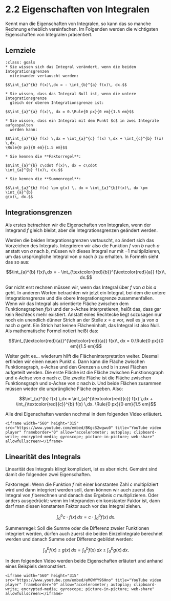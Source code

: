 # 2.2 Eigenschaften von Integralen

Kennt man die Eigenschaften von Integralen, so kann das so manche Rechnung
erheblich vereinfachen. Im Folgenden werden die wichtigsten Eigenschaften von
Integralen präsentiert.

## Lernziele

```{admonition} Lernziele
:class: goals
* Sie wissen sich das Integral verändert, wenn die beiden Integrationsgrenzen
  miteinander vertauscht werden:

$$\int_{a}^{b} f(x)\,dx = - \int_{b}^{a} f(x)\, dx.$$

* Sie wissen, dass das Integral Null ist, wenn die untere Integrationsgrenze
  gleich der oberen Integrationsgrenze ist:

$$\int_{a}^{a} f(x)\, dx = 0.\Rule{0 px}{0 em}{1.5 em}$$

* Sie wissen, dass ein Integral mit dem Punkt $c$ in zwei Integrale aufgespalten
  werden kann:

$$\int_{a}^{b} f(x) \,dx = \int_{a}^{c} f(x) \,dx + \int_{c}^{b} f(x) \,dx.
\Rule{0 px}{0 em}{1.5 em}$$

* Sie kennen die **Faktorregel**:

$$\int_{a}^{b} c\cdot f(x)\, dx = c\cdot
\int_{a}^{b} f(x)\, dx.$$

* Sie kennen die **Summenregel**:

$$\int_{a}^{b} f(x) \pm g(x) \, dx = \int_{a}^{b}f(x)\, dx \pm \int_{a}^{b}
g(x)\, dx.$$
```

## Integrationsgrenzen

Als erstes betrachten wir die Eigenschaften von Integralen, wenn der Integrand
$f$ gleich bleibt, aber die Integrationsgrenzen geändert werden.

Werden die beiden Integrationsgrenzen vertauscht, so ändert sich das Vorzeichen
des Integrals. Integrieren wir also die Funktion $f$ von $b$ nach $a$ anstatt
von $a$ nach $b$, müssen wir dieses Integral nur mit $-1$ multiplizieren, um das
ursprüngliche Integral von $a$ nach $b$ zu erhalten. In Formeln sieht das so aus: 

$$\int_{a}^{b} f(x)\,dx = - \int_{\textcolor{red}{b}}^{\textcolor{red}{a}}
f(x)\, dx.$$

Gar nicht erst rechnen müssen wir, wenn das Integral über $f$ von $a$ bis $a$
geht. In anderen Worten betrachten wir jetzt ein Integral, bei dem die untere
Integrationsgrenze und die obere Integrationsgrenze zusammenfallen. Wenn wir das
Integral als orientierte Fläche zwischen dem Funktionsgraphen $f(x)$ und der
x-Achse interpretieren, heißt das, dass gar kein Rechteck mehr existiert.
Anstatt eines Rechtecke liegt sozusagen nur noch ein unendlich dünner Strich an
der Stelle $x=a$ vor, weil es ja von $a$ nach $a$ geht. Ein Strich hat keinen
Flächeninhalt, das Integral ist also Null. Als mathematische Formel notiert
heißt das:

$$\int_{\textcolor{red}{a}}^{\textcolor{red}{a}} f(x)\, dx = 0.\Rule{0 px}{0
em}{1.5 em}$$

Weiter geht es... wiederum hilft die Flächeninterpretation weiter. Diesmal
erfinden wir einen neuen Punkt $c$. Dann kann die Fläche zwischen
Funktionsgraph, x-Achse und den Grenzen a und b in zwei Flächen aufgeteilt
werden. Die erste Fläche ist die Fläche zwischen Funktionsgraph und x-Achse von
$a$ nach $c$. Die zweite Fläche ist die Fläche zwischen Funktionsgraph und
x-Achse von $c$ nach $b$. Und beide Flächen zusammen müssen wieder die
ursprüngliche Fläche ergeben. Also:

$$\int_{a}^{b} f(x) \,dx = \int_{a}^{\textcolor{red}{c}} f(x) \,dx +
\int_{\textcolor{red}{c}}^{b} f(x) \,dx. \Rule{0 px}{0 em}{1.5 em}$$

Alle drei Eigenschaften werden nochmal in dem folgenden Video erläutert.

```{dropdown} Video: Eigenschaften/Rechenregeln des Integrals I
<iframe width="560" height="315" src="https://www.youtube.com/embed/BKgcS2wgwu0" title="YouTube video player" frameborder="0" allow="accelerometer; autoplay; clipboard-write; encrypted-media; gyroscope; picture-in-picture; web-share" allowfullscreen></iframe>
```

## Linearität des Integrals

Linearität des Integrals klingt kompliziert, ist es aber nicht. Gemeint sind
damit die folgenden zwei Eigenschaften.

Faktorregel: Wenn die Funktion $f$ mit einer konstanten Zahl $c$ multipliziert
wird und dann integriert werden soll, dann können wir auch zuerst das Integral
von $f$ berechnen und danach das Ergebnis $c$ multiplizieren. Oder anders
ausgedrückt: wenn im Integranden ein konstanter Faktor ist, dann darf man diesen
konstanten Faktor auch vor das Integral ziehen.

$$\int_{a}^{b} c\cdot f(x)\, dx = c\cdot
\int_{a}^{b} f(x)\, dx.$$

Summenregel: Soll die Summe oder die Differenz zweier Funktionen integriert
werden, dürfen auch zuerst die beiden Einzelintegrale berechnet werden und
danach Summe oder Differenz gebildet werden: 

$$\int_{a}^{b} f(x) \pm g(x) \, dx = \int_{a}^{b}f(x)\, dx \pm \int_{a}^{b}
g(x)\, dx.$$

In dem folgenden Video werden beide Eigenschaften erläutert und anhand eines
Beispiels demonstriert.

```{dropdown} Video: Eigenschaften/Rechenregeln des Integrals II
<iframe width="560" height="315" src="https://www.youtube.com/embed/eMGWYY96Hno" title="YouTube video player" frameborder="0" allow="accelerometer; autoplay; clipboard-write; encrypted-media; gyroscope; picture-in-picture; web-share" allowfullscreen></iframe>
```